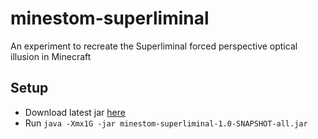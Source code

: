 # minestom-superliminal
An experiment to recreate the Superliminal forced perspective optical illusion in Minecraft 

## Setup

- Download latest
  jar [here](https://github.com/emortaldev/minestom-superliminal/releases/download/latest/minestom-superliminal-1.0-SNAPSHOT-all.jar)
- Run `java -Xmx1G -jar minestom-superliminal-1.0-SNAPSHOT-all.jar`

